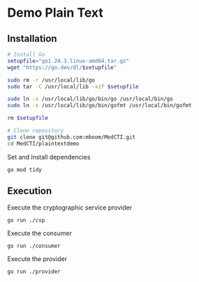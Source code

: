 Demo Plain Text
===============

Installation
------------

```bash
# Install Go
setupfile="go1.24.3.linux-amd64.tar.gz"
wget "https://go.dev/dl/$setupfile"

sudo rm -r /usr/local/lib/go
sudo tar -C /usr/local/lib -xzf $setupfile

sudo ln -s /usr/local/lib/go/bin/go /usr/local/bin/go
sudo ln -s /usr/local/lib/go/bin/gofmt /usr/local/bin/gofmt

rm $setupfile

# Clone repository
git clone git@github.com:mboom/MedCTI.git
cd MedCTI/plaintextdemo
```

Set and install dependencies

    go mod tidy

Execution
---------

Execute the cryptographic service provider

    go run ./csp

Execute the consumer

    go run ./consumer

Execute the provider

    go run ./provider